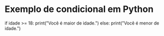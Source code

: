 # Exemplo de condicional em Python
if idade >= 18:
    print("Você é maior de idade.")
else:
    print("Você é menor de idade.")



